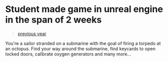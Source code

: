 # Student made game in unreal engine in the span of 2 weeks

> [previous year](https://github.com/Pietro228/PraxeVSB-2023)

You're a sailor stranded on a submarine with the goal of firing a torpedo at an octopus.
Find your way around the submarine, find keycards to open locked doors, calibrate oxygen generators and many more...
